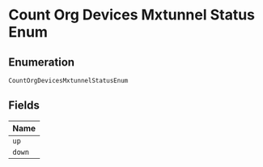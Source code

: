 
# Count Org Devices Mxtunnel Status Enum

## Enumeration

`CountOrgDevicesMxtunnelStatusEnum`

## Fields

| Name |
|  --- |
| `up` |
| `down` |

